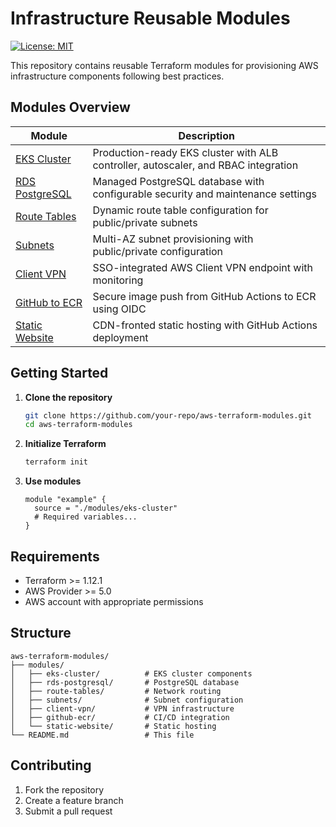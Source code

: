 # Infrastructure Reusable Modules
[![License: MIT](https://img.shields.io/badge/License-MIT-yellow.svg)](./LICENSE)

This repository contains reusable Terraform modules for provisioning AWS infrastructure components following best practices.

## Modules Overview

| Module | Description |
|--------|-------------|
| [EKS Cluster](/modules/eks-cluster) | Production-ready EKS cluster with ALB controller, autoscaler, and RBAC integration |
| [RDS PostgreSQL](/modules/rds-postgresql) | Managed PostgreSQL database with configurable security and maintenance settings |
| [Route Tables](/modules/route-tables) | Dynamic route table configuration for public/private subnets |
| [Subnets](/modules/subnets) | Multi-AZ subnet provisioning with public/private configuration |
| [Client VPN](/modules/client-vpn) | SSO-integrated AWS Client VPN endpoint with monitoring |
| [GitHub to ECR](/modules/github-ecr) | Secure image push from GitHub Actions to ECR using OIDC |
| [Static Website](/modules/static-website) | CDN-fronted static hosting with GitHub Actions deployment |

## Getting Started

1. **Clone the repository**
   ```bash
   git clone https://github.com/your-repo/aws-terraform-modules.git
   cd aws-terraform-modules
   ```

2. **Initialize Terraform**
   ```bash
   terraform init
   ```

3. **Use modules**
   ```hcl
   module "example" {
     source = "./modules/eks-cluster"
     # Required variables...
   }
   ```

## Requirements

- Terraform >= 1.12.1
- AWS Provider >= 5.0
- AWS account with appropriate permissions

## Structure

```
aws-terraform-modules/
├── modules/
│   ├── eks-cluster/          # EKS cluster components
│   ├── rds-postgresql/       # PostgreSQL database
│   ├── route-tables/         # Network routing
│   ├── subnets/              # Subnet configuration
│   ├── client-vpn/           # VPN infrastructure
│   ├── github-ecr/           # CI/CD integration
│   └── static-website/       # Static hosting
└── README.md                 # This file
```

## Contributing

1. Fork the repository
2. Create a feature branch
3. Submit a pull request
